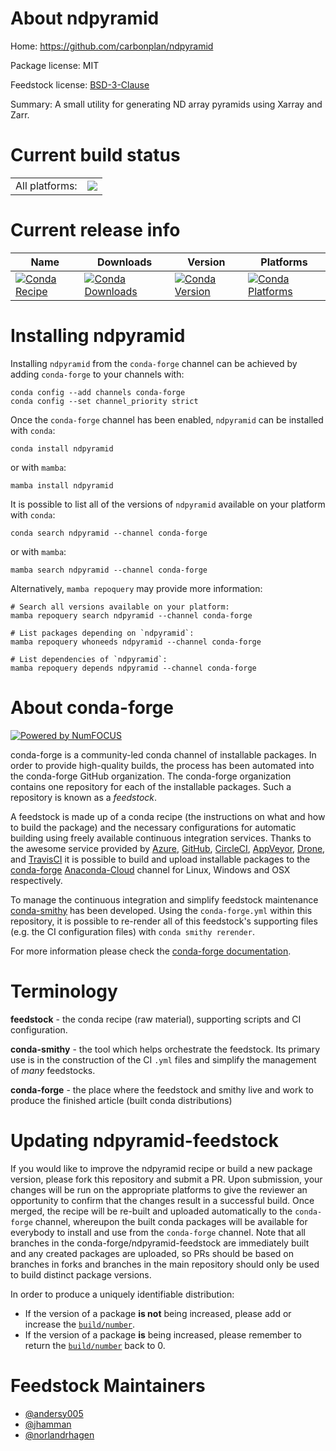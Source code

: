 About ndpyramid
===============

Home: https://github.com/carbonplan/ndpyramid

Package license: MIT

Feedstock license: [BSD-3-Clause](https://github.com/conda-forge/ndpyramid-feedstock/blob/main/LICENSE.txt)

Summary: A small utility for generating ND array pyramids using Xarray and Zarr.

Current build status
====================


<table><tr><td>All platforms:</td>
    <td>
      <a href="https://dev.azure.com/conda-forge/feedstock-builds/_build/latest?definitionId=15863&branchName=main">
        <img src="https://dev.azure.com/conda-forge/feedstock-builds/_apis/build/status/ndpyramid-feedstock?branchName=main">
      </a>
    </td>
  </tr>
</table>

Current release info
====================

| Name | Downloads | Version | Platforms |
| --- | --- | --- | --- |
| [![Conda Recipe](https://img.shields.io/badge/recipe-ndpyramid-green.svg)](https://anaconda.org/conda-forge/ndpyramid) | [![Conda Downloads](https://img.shields.io/conda/dn/conda-forge/ndpyramid.svg)](https://anaconda.org/conda-forge/ndpyramid) | [![Conda Version](https://img.shields.io/conda/vn/conda-forge/ndpyramid.svg)](https://anaconda.org/conda-forge/ndpyramid) | [![Conda Platforms](https://img.shields.io/conda/pn/conda-forge/ndpyramid.svg)](https://anaconda.org/conda-forge/ndpyramid) |

Installing ndpyramid
====================

Installing `ndpyramid` from the `conda-forge` channel can be achieved by adding `conda-forge` to your channels with:

```
conda config --add channels conda-forge
conda config --set channel_priority strict
```

Once the `conda-forge` channel has been enabled, `ndpyramid` can be installed with `conda`:

```
conda install ndpyramid
```

or with `mamba`:

```
mamba install ndpyramid
```

It is possible to list all of the versions of `ndpyramid` available on your platform with `conda`:

```
conda search ndpyramid --channel conda-forge
```

or with `mamba`:

```
mamba search ndpyramid --channel conda-forge
```

Alternatively, `mamba repoquery` may provide more information:

```
# Search all versions available on your platform:
mamba repoquery search ndpyramid --channel conda-forge

# List packages depending on `ndpyramid`:
mamba repoquery whoneeds ndpyramid --channel conda-forge

# List dependencies of `ndpyramid`:
mamba repoquery depends ndpyramid --channel conda-forge
```


About conda-forge
=================

[![Powered by
NumFOCUS](https://img.shields.io/badge/powered%20by-NumFOCUS-orange.svg?style=flat&colorA=E1523D&colorB=007D8A)](https://numfocus.org)

conda-forge is a community-led conda channel of installable packages.
In order to provide high-quality builds, the process has been automated into the
conda-forge GitHub organization. The conda-forge organization contains one repository
for each of the installable packages. Such a repository is known as a *feedstock*.

A feedstock is made up of a conda recipe (the instructions on what and how to build
the package) and the necessary configurations for automatic building using freely
available continuous integration services. Thanks to the awesome service provided by
[Azure](https://azure.microsoft.com/en-us/services/devops/), [GitHub](https://github.com/),
[CircleCI](https://circleci.com/), [AppVeyor](https://www.appveyor.com/),
[Drone](https://cloud.drone.io/welcome), and [TravisCI](https://travis-ci.com/)
it is possible to build and upload installable packages to the
[conda-forge](https://anaconda.org/conda-forge) [Anaconda-Cloud](https://anaconda.org/)
channel for Linux, Windows and OSX respectively.

To manage the continuous integration and simplify feedstock maintenance
[conda-smithy](https://github.com/conda-forge/conda-smithy) has been developed.
Using the ``conda-forge.yml`` within this repository, it is possible to re-render all of
this feedstock's supporting files (e.g. the CI configuration files) with ``conda smithy rerender``.

For more information please check the [conda-forge documentation](https://conda-forge.org/docs/).

Terminology
===========

**feedstock** - the conda recipe (raw material), supporting scripts and CI configuration.

**conda-smithy** - the tool which helps orchestrate the feedstock.
                   Its primary use is in the construction of the CI ``.yml`` files
                   and simplify the management of *many* feedstocks.

**conda-forge** - the place where the feedstock and smithy live and work to
                  produce the finished article (built conda distributions)


Updating ndpyramid-feedstock
============================

If you would like to improve the ndpyramid recipe or build a new
package version, please fork this repository and submit a PR. Upon submission,
your changes will be run on the appropriate platforms to give the reviewer an
opportunity to confirm that the changes result in a successful build. Once
merged, the recipe will be re-built and uploaded automatically to the
`conda-forge` channel, whereupon the built conda packages will be available for
everybody to install and use from the `conda-forge` channel.
Note that all branches in the conda-forge/ndpyramid-feedstock are
immediately built and any created packages are uploaded, so PRs should be based
on branches in forks and branches in the main repository should only be used to
build distinct package versions.

In order to produce a uniquely identifiable distribution:
 * If the version of a package **is not** being increased, please add or increase
   the [``build/number``](https://docs.conda.io/projects/conda-build/en/latest/resources/define-metadata.html#build-number-and-string).
 * If the version of a package **is** being increased, please remember to return
   the [``build/number``](https://docs.conda.io/projects/conda-build/en/latest/resources/define-metadata.html#build-number-and-string)
   back to 0.

Feedstock Maintainers
=====================

* [@andersy005](https://github.com/andersy005/)
* [@jhamman](https://github.com/jhamman/)
* [@norlandrhagen](https://github.com/norlandrhagen/)

